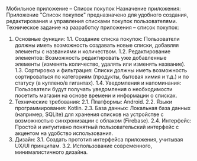 Мобильное приложение – Список покупок
Назначение приложения: Приложение "Список покупок" предназначено для удобного создания, редактирования и управления списками покупок пользователями.
Техническое задание на разработку приложения – список покупок:
1.	Основные функции:
1.1.	Создание списка покупок: Пользователи должны иметь возможность создавать новые списки, добавляя элементы с названиями и количеством.
1.2.	Редактирование элементов: Возможность редактировать уже добавленные элементы (изменять количество, удалять или изменять название).
1.3.	Сортировка и фильтрация: Списки должны иметь возможность сортироваться по категориям (продукты, бытовая химия и т.д.) и по статусу (в куплено/в гигантах).
1.4.	Уведомления и напоминания: Пользователи будут получать уведомления о необходимости посетить магазин на основе времени и информации о списках.
2.	Технические требования:
2.1.	Платформы: Android.
2.2.	Языки программирования: Kotlin.
2.3.	База данных: Локальная база данных (например, SQLite) для хранения списков на устройстве с возможностью синхронизации с облаком (Firebase).
2.4.	Интерфейс: Простой и интуитивно понятный пользовательский интерфейс с акцентом на удобство использования.
3.	Дизайн:
3.1.	Создать прототип интерфейса приложения, учитывая UX/UI принципам.
3.2.	Использование современного, минималистичного дизайна.
